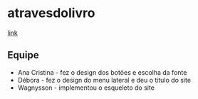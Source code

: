 # atravesdolivro
[link](wagnysson.github.io/atravesdolivro)

## Equipe
- Ana Cristina - fez o design dos botões e escolha da fonte
- Débora - fez o design do menu lateral e deu o título do site
- Wagnysson - implementou o esqueleto do site
